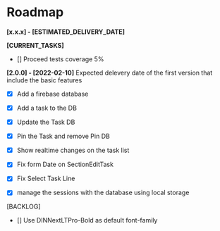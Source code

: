 # Roadmap

**[x.x.x] - [ESTIMATED_DELIVERY_DATE]**

**[CURRENT_TASKS]**

- [] Proceed tests coverage 5%


**[2.0.0] - [2022-02-10]**
 Expected delevery date of the first version that include the basic features
 - [x] Add a firebase database
 - [x] Add a task to the DB
 - [x] Update the Task DB
 - [x] Pin the Task and remove Pin DB
 - [x] Show realtime changes on the task list

 - [x] Fix form Date on SectionEditTask
 - [x] Fix Select Task Line
 - [x] manage the sessions with the database using local storage




[BACKLOG]
- [] Use DINNextLTPro-Bold as default font-family